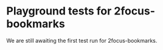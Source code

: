 # Playground tests for 2focus-bookmarks
We are still awaiting the first test run for 2focus-bookmarks.
